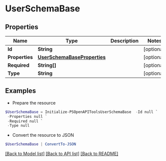 # UserSchemaBase
## Properties

Name | Type | Description | Notes
------------ | ------------- | ------------- | -------------
**Id** | **String** |  | [optional] 
**Properties** | [**UserSchemaBaseProperties**](UserSchemaBaseProperties.md) |  | [optional] 
**Required** | **String[]** |  | [optional] 
**Type** | **String** |  | [optional] 

## Examples

- Prepare the resource
```powershell
$UserSchemaBase = Initialize-PSOpenAPIToolsUserSchemaBase  -Id null `
 -Properties null `
 -Required null `
 -Type null
```

- Convert the resource to JSON
```powershell
$UserSchemaBase | ConvertTo-JSON
```

[[Back to Model list]](../README.md#documentation-for-models) [[Back to API list]](../README.md#documentation-for-api-endpoints) [[Back to README]](../README.md)

